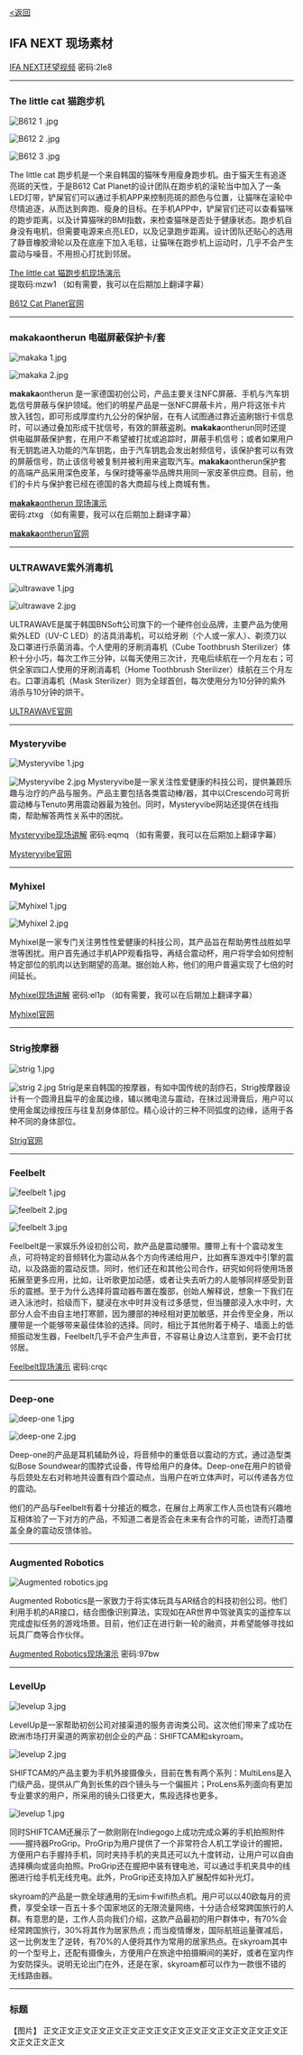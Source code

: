 [<返回](https://github.com/Jeremiah-Y/IFA2020/blob/master/IFA%202020%20%E6%8A%A5%E9%81%93%E8%AE%A1%E5%88%92/5%20SHIFT%20MOBILITY.md)

IFA NEXT 现场素材
---

 [IFA NEXT环望视频](https://pan.baidu.com/s/1Fqyz73fY1PvoQLqCZWrj1g)   密码:2le8

---

### The little cat 猫跑步机
![B612 1 .jpg](https://github.com/Jeremiah-Y/IFA2020/blob/master/IFA%202020%20%E6%8A%A5%E9%81%93%E8%AE%A1%E5%88%92/img/9.4/B612%E7%8C%AB%E8%B7%91%E6%AD%A5%E6%9C%BA/B612%201%20.jpg)

![B612 2 .jpg](https://github.com/Jeremiah-Y/IFA2020/blob/master/IFA%202020%20%E6%8A%A5%E9%81%93%E8%AE%A1%E5%88%92/img/9.4/B612%E7%8C%AB%E8%B7%91%E6%AD%A5%E6%9C%BA/B612%202.jpg)

![B612 3 .jpg](https://github.com/Jeremiah-Y/IFA2020/blob/master/IFA%202020%20%E6%8A%A5%E9%81%93%E8%AE%A1%E5%88%92/img/9.4/B612%E7%8C%AB%E8%B7%91%E6%AD%A5%E6%9C%BA/B612%203.jpg)

The little cat 跑步机是一个来自韩国的猫咪专用瘦身跑步机。由于猫天生有追逐亮斑的天性，于是B612 Cat Planet的设计团队在跑步机的滚轮当中加入了一条LED灯带，铲屎官们可以通过手机APP来控制亮斑的颜色与位置，让猫咪在滚轮中尽情追逐，从而达到奔跑、瘦身的目标。在手机APP中，铲屎官们还可以查看猫咪的跑步距离，以及计算猫咪的BMI指数，来检查猫咪是否处于健康状态。跑步机自身没有电机，但需要电源来点亮LED，以及记录跑步距离。设计团队还贴心的选用了静音橡胶滑轮以及在底座下加入毛毯，让猫咪在跑步机上运动时，几乎不会产生震动与噪音，不用担心打扰到邻居。

[The little cat 猫跑步机现场演示](https://pan.baidu.com/s/1n1I1LWOlQrTyKbCg-No74A)   
提取码:mzw1
（如有需要，我可以在后期加上翻译字幕）

[B612 Cat Planet官网](https://www.thelittlecat.kr)


----

### makakaontherun 电磁屏蔽保护卡/套

![makaka 1.jpg](https://github.com/Jeremiah-Y/IFA2020/blob/master/IFA%202020%20%E6%8A%A5%E9%81%93%E8%AE%A1%E5%88%92/img/9.4/makaka/makaka%201.jpg)

![makaka 2.jpg](https://github.com/Jeremiah-Y/IFA2020/blob/master/IFA%202020%20%E6%8A%A5%E9%81%93%E8%AE%A1%E5%88%92/img/9.4/makaka/makaka%202.jpg)

**makaka**ontherun 是一家德国初创公司，产品主要关注NFC屏蔽、手机与汽车钥匙信号屏蔽与保护领域。他们的明星产品是一张NFC屏蔽卡片，用户将这张卡片放入钱包，即可形成厚度约九公分的保护层，在有人试图通过靠近盗刷银行卡信息时，可以通过叠加形成干扰信号，有效的屏蔽盗刷。**makaka**ontherun同时还提供电磁屏蔽保护套，在用户不希望被打扰或追踪时，屏蔽手机信号；或者如果用户有无钥匙进入功能的汽车钥匙，由于汽车钥匙会发出射频信号，该保护套可以有效的屏蔽信号，防止该信号被复制并被利用来盗取汽车。**makaka**ontherun保护套的高端产品采用深色皮革，与保时捷等豪华品牌共用同一家皮革供应商。目前，他们的卡片与保护套已经在德国的各大商超与线上商城有售。

[**makaka**ontherun 现场演示](https://pan.baidu.com/s/1FrxRXhL8U3SIq1nEsDYhPQ)  密码:ztxg
（如有需要，我可以在后期加上翻译字幕）

[**makaka**ontherun官网](https://www.MakakaOnTheRun.com)

---
### ULTRAWAVE紫外消毒机
![ultrawave 1.jpg](https://github.com/Jeremiah-Y/IFA2020/blob/master/IFA%202020%20%E6%8A%A5%E9%81%93%E8%AE%A1%E5%88%92/img/9.4/Ultrawave/ultrawave%201.jpg)

![ultrawave 2.jpg](https://github.com/Jeremiah-Y/IFA2020/blob/master/IFA%202020%20%E6%8A%A5%E9%81%93%E8%AE%A1%E5%88%92/img/9.4/Ultrawave/ultrawave%202.jpg)


ULTRAWAVE是属于韩国BNSoft公司旗下的一个硬件创业品牌，主要产品为使用紫外LED（UV-C LED）的洁具消毒机，可以给牙刷（个人或一家人）、剃须刀以及口罩进行杀菌消毒。个人使用的牙刷消毒机（Cube Toothbrush Sterilizer）体积十分小巧，每次工作三分钟，以每天使用三次计，充电后续航在一个月左右；可供全家四口人使用的牙刷消毒机（Home Toothbrush Sterilizer）续航在三个月左右。口罩消毒机（Mask Sterilizer）则为全球首创，每次使用分为10分钟的紫外消杀与10分钟的烘干。

[ULTRAWAVE官网](https://www.ultrawave.co.kr)

---
### Mysteryvibe
![Mysteryvibe 1.jpg](https://github.com/Jeremiah-Y/IFA2020/blob/master/IFA%202020%20%E6%8A%A5%E9%81%93%E8%AE%A1%E5%88%92/img/9.4/mysteryvibe/Mysteryvibe%201.jpg)

![Mysteryvibe 2.jpg](https://github.com/Jeremiah-Y/IFA2020/blob/master/IFA%202020%20%E6%8A%A5%E9%81%93%E8%AE%A1%E5%88%92/img/9.4/mysteryvibe/Mysteryvibe%202.jpg)
Mysteryvibe是一家关注性爱健康的科技公司，提供兼顾乐趣与治疗的产品与服务。产品主要包括各类震动棒/器，其中以Crescendo可弯折震动棒与Tenuto男用震动器最为独创。同时，Mysteryvibe网站还提供在线指南，帮助解答两性关系中的困扰。

[Mysteryvibe现场讲解](https://pan.baidu.com/s/11VXDHEEdQmb2KhH_40OToA)  密码:eqmq
（如有需要，我可以在后期加上翻译字幕）

[Mysteryvibe官网](https://www.Mysteryvibe.com)

---
### Myhixel

![Myhixel 1.jpg](https://github.com/Jeremiah-Y/IFA2020/blob/master/IFA%202020%20%E6%8A%A5%E9%81%93%E8%AE%A1%E5%88%92/img/9.4/myhixel/Myhixel%201.jpg)

![Myhixel 2.jpg](https://github.com/Jeremiah-Y/IFA2020/blob/master/IFA%202020%20%E6%8A%A5%E9%81%93%E8%AE%A1%E5%88%92/img/9.4/myhixel/Myhixel%202.jpg)

Myhixel是一家专门关注男性性爱健康的科技公司，其产品旨在帮助男性战胜如早泄等困扰。用户首先通过手机APP观看指导，再结合震动杯，用户将学会如何控制特定部位的肌肉以达到期望的高潮。据创始人称，他们的用户普遍实现了七倍的时间延长。

[Myhixel现场讲解](https://pan.baidu.com/s/1On5PBMJSwNbtoLwSNaXJSQ)   密码:el1p
（如有需要，我可以在后期加上翻译字幕）

[Myhixel官网](https://www.Myhixel.com)


---
### Strig按摩器
![strig 1.jpg](https://github.com/Jeremiah-Y/IFA2020/blob/master/IFA%202020%20%E6%8A%A5%E9%81%93%E8%AE%A1%E5%88%92/img/9.4/strig/strig%201.jpg)

![strig 2.jpg](https://github.com/Jeremiah-Y/IFA2020/blob/master/IFA%202020%20%E6%8A%A5%E9%81%93%E8%AE%A1%E5%88%92/img/9.4/strig/strig%202.jpg)
Strig是来自韩国的按摩器，有如中国传统的刮痧石，Strig按摩器设计有一个圆滑且扁平的金属边缘，辅以微电流与震动，在抹过润滑膏后，用户可以使用金属边缘按压与往复刮身体部位。精心设计的三种不同弧度的边缘，适用于各种不同的身体部位。

[Strig官网](https://www.getstrig.com)

---
### Feelbelt
![feelbelt 1.jpg](https://github.com/Jeremiah-Y/IFA2020/blob/master/IFA%202020%20%E6%8A%A5%E9%81%93%E8%AE%A1%E5%88%92/img/9.4/feelbelt/feelbelt%201.jpg)

![feelbelt 2.jpg](https://github.com/Jeremiah-Y/IFA2020/blob/master/IFA%202020%20%E6%8A%A5%E9%81%93%E8%AE%A1%E5%88%92/img/9.4/feelbelt/feelbelt%202.jpg)

![feelbelt 3.jpg](https://github.com/Jeremiah-Y/IFA2020/blob/master/IFA%202020%20%E6%8A%A5%E9%81%93%E8%AE%A1%E5%88%92/img/9.4/feelbelt/feelbelt%203.jpg)

Feelbelt是一家娱乐外设初创公司，款产品是震动腰带。腰带上有十个震动发生点，可将特定的音频转化为震动从各个方向传递给用户，比如赛车游戏中引擎的震动，以及路面的震动反馈。同时，他们还在和其他公司合作，研究如何将使用场景拓展至更多应用，比如，让听歌更加动感，或者让失去听力的人能够同样感受到音乐的震撼。至于为什么选择将震动器布置在腹部，创始人解释说，想象一下我们在进入泳池时，拾级而下，腿浸在水中时并没有过多感觉，但当腰部浸入水中时，大部分人会不由自主地打寒颤，因为腰部的神经相对更加敏感，并会传至全身，所以腰带是一个能够带来最佳体验的选择。同时，相比于其他附着于椅子、墙面上的低频振动发生器，Feelbelt几乎不会产生声音，不容易让身边人注意到，更不会打扰邻居。


[Feelbelt现场演示](https://pan.baidu.com/s/1sU_r_KEE5L7xtK_ei5_zaQ)   密码:crqc

---
### Deep-one
![deep-one 1.jpg](https://github.com/Jeremiah-Y/IFA2020/blob/master/IFA%202020%20%E6%8A%A5%E9%81%93%E8%AE%A1%E5%88%92/img/9.4/deep-one/deep-one%201.jpg)

![deep-one 2.jpg](https://github.com/Jeremiah-Y/IFA2020/blob/master/IFA%202020%20%E6%8A%A5%E9%81%93%E8%AE%A1%E5%88%92/img/9.4/deep-one/deep-one%202.jpg)

Deep-one的产品是耳机辅助外设，将音频中的重低音以震动的方式，通过造型类似Bose Soundwear的围脖式设备，传导给用户的身体。Deep-one在用户的锁骨与后颈处左右对称地共设置有四个震动点，当用户在听立体声时，可以传递各方位的震动。

他们的产品与Feelbelt有着十分接近的概念，在展台上两家工作人员也饶有兴趣地互相体验了一下对方的产品，不知道二者是否会在未来有合作的可能，进而打造覆盖全身的震动反馈体验。

---
### Augmented Robotics
![Augmented robotics.jpg](https://github.com/Jeremiah-Y/IFA2020/blob/master/IFA%202020%20%E6%8A%A5%E9%81%93%E8%AE%A1%E5%88%92/img/9.4/augmented%20robotics/Augmented%20robotics.jpg)

Augmented Robotics是一家致力于将实体玩具与AR结合的科技初创公司。他们利用手机的AR接口，结合图像识别算法，实现如在AR世界中驾驶真实的遥控车以完成虚拟任务的游戏场景。目前，他们正在进行新一轮的融资，并希望能够寻找如玩具厂商等合作伙伴。

[Augmented Robotics现场演示](https://pan.baidu.com/s/1nJWv1_BYFFw-6QRdH7JHqw)  密码:97bw

---
### LevelUp
![levelup 3.jpg](https://github.com/Jeremiah-Y/IFA2020/blob/master/IFA%202020%20%E6%8A%A5%E9%81%93%E8%AE%A1%E5%88%92/img/9.4/LevelUp/levelup%203.jpg)

LevelUp是一家帮助初创公司对接渠道的服务咨询类公司。这次他们带来了成功在欧洲市场打开渠道的两家初创企业的产品：SHIFTCAM和skyroam。


![levelup 2.jpg](https://github.com/Jeremiah-Y/IFA2020/blob/master/IFA%202020%20%E6%8A%A5%E9%81%93%E8%AE%A1%E5%88%92/img/9.4/LevelUp/levelup%202.jpg)

SHIFTCAM的产品主要为手机外接摄像头，目前在售有两个系列：MultiLens是入门级产品，提供从广角到长焦的四个镜头与一个偏振片；ProLens系列面向有更加专业要求的用户，所采用的镜头口径更大，焦段选择也更多。

![levelup 1.jpg](https://github.com/Jeremiah-Y/IFA2020/blob/master/IFA%202020%20%E6%8A%A5%E9%81%93%E8%AE%A1%E5%88%92/img/9.4/LevelUp/levelup%201.jpg)

同时SHIFTCAM还展示了一款刚刚在Indiegogo上成功完成众筹的手机拍照附件——握持器ProGrip。ProGrip为用户提供了一个非常符合人机工学设计的握把，方便用户右手握持手机，同时夹持手机的夹具还可以九十度转动，让用户可以自由选择横向或竖向拍照。ProGrip还在握把中装有锂电池，可以通过手机夹具中的线圈进行给手机无线充电。此外，ProGrip还支持加入扩展配件如补光灯。

skyroam的产品是一款全球通用的无sim卡wifi热点机。用户可以以40欧每月的资费，享受全球一百五十多个国家地区的无限流量网络，十分适合经常跨国旅行的人群。有意思的是，工作人员向我们介绍，这款产品最初的用户群体中，有70%会经常跨国旅行，30%将其作为居家热点；而当疫情爆发，国际航班运量骤减后，这一比例发生了逆转，有70%的人便将其作为常用的居家热点。在skyroam其中的一个型号上，还配有摄像头，方便用户在旅途中拍摄瞬间的美好，或者在室内作为安防探头。说明无论出门在外，还是在家，skyroam都可以作为一款很不错的无线路由器。


---
### 标题
【图片】
正文正文正文正文正文正文正文正文正文正文正文正文正文正文正文正文正文正文正文